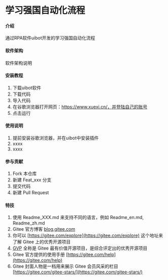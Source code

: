 # 学习强国自动化流程

#### 介绍
通过RPA软件uibot开发的学习强国自动化流程

#### 软件架构
软件架构说明


#### 安装教程

1.  下载uibot软件
2.  下载代码
3.  导入代码
4.  在谷歌浏览器打开网页：https://www.xuexi.cn/，并登陆自己的账号
5.  点击运行

#### 使用说明

1.  提前安装谷歌浏览器，并在uibot中安装插件
2.  xxxx
3.  xxxx

#### 参与贡献

1.  Fork 本仓库
2.  新建 Feat_xxx 分支
3.  提交代码
4.  新建 Pull Request


#### 特技

1.  使用 Readme\_XXX.md 来支持不同的语言，例如 Readme\_en.md, Readme\_zh.md
2.  Gitee 官方博客 [blog.gitee.com](https://blog.gitee.com)
3.  你可以 [https://gitee.com/explore](https://gitee.com/explore) 这个地址来了解 Gitee 上的优秀开源项目
4.  [GVP](https://gitee.com/gvp) 全称是 Gitee 最有价值开源项目，是综合评定出的优秀开源项目
5.  Gitee 官方提供的使用手册 [https://gitee.com/help](https://gitee.com/help)
6.  Gitee 封面人物是一档用来展示 Gitee 会员风采的栏目 [https://gitee.com/gitee-stars/](https://gitee.com/gitee-stars/)
